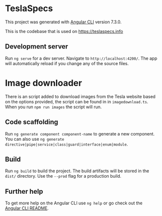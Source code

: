 # TeslaSpecs

This project was generated with [Angular CLI](https://github.com/angular/angular-cli) version 7.3.0.

This is the codebase that is used on https://teslaspecs.info

## Development server

Run `ng serve` for a dev server. Navigate to `http://localhost:4200/`. The app will automatically reload if you change any of the source files.

# Image downloader
There is an script added to download images from the Tesla website based on the options provided, the script can be found in in `imagedownload.ts`. When you run `npm run images` the script will run.

## Code scaffolding

Run `ng generate component component-name` to generate a new component. You can also use `ng generate directive|pipe|service|class|guard|interface|enum|module`.

## Build

Run `ng build` to build the project. The build artifacts will be stored in the `dist/` directory. Use the `--prod` flag for a production build.

## Further help

To get more help on the Angular CLI use `ng help` or go check out the [Angular CLI README](https://github.com/angular/angular-cli/blob/master/README.md).
